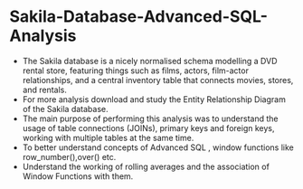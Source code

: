 # Sakila-Database-Advanced-SQL-Analysis
- The Sakila database is a nicely normalised schema modelling a DVD rental store, featuring things such as films, actors, film-actor relationships, and a central inventory table that connects movies, stores, and rentals. 
- For more analysis download and study the Entity Relationship Diagram of the Sakila database.
- The main purpose of performing this analysis was to understand the usage of table connections (JOINs), primary keys and foreign keys, working with multiple tables at the same time.
- To better understand concepts of Advanced SQL , window functions like row_number(),over() etc.
- Understand the working of rolling averages and the association of Window Functions with them.
